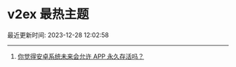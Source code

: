 # v2ex 最热主题

最近更新时间: 2023-12-28 12:02:58

--- 
1. [你觉得安卓系统未来会允许 APP 永久存活吗？](https://www.v2ex.com/t/1003989) 
